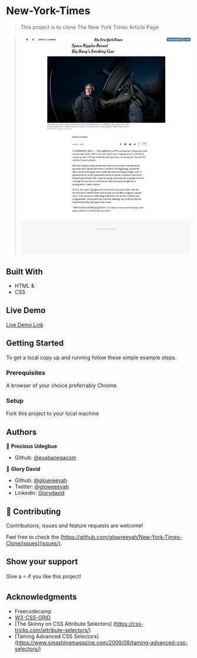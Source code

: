 # New-York-Times


> This project is to clone The New York Times Article Page

> ![screenshot](nyt_screenshot.png)

## Built With

- HTML &
- CSS

## Live Demo

[Live Demo Link](https://raw.githack.com/glowreeyah/New-York-Times-Clone/nyt-article/index.html)

## Getting Started

To get a local copy up and running follow these simple example steps.

### Prerequisites

A browser of your choice preferrably Chrome.

### Setup

Fork this project to your local machine


## Authors

👤 **Precious Udegbue**

- Github: [@evabanegacom](https://github.com/evabanegacom)

👤 **Glory David**

- Github: [@glowreeyah](https://github.com/glowreeyah)
- Twitter: [@gloweeeyah](https://twitter.com/gloweeeyah)
- Linkedin: [Glorydavid](https://linkedin.com/glory-david)

## 🤝 Contributing

Contributions, issues and feature requests are welcome!

Feel free to check the [https://github.com/glowreeyah/New-York-Times-Clone/issues](issues/).

## Show your support

Give a ⭐️ if you like this project!

## Acknowledgments

- Freecodecamp
- [W3-CSS-GRID](https://www.w3schools.com/howto/howto_css_image_text.asp)
- [The Skinny on CSS Attribute Selectors] (https://css-tricks.com/attribute-selectors/)
- [Taming Advanced CSS Selectors] (https://www.smashingmagazine.com/2009/08/taming-advanced-css-selectors/)
